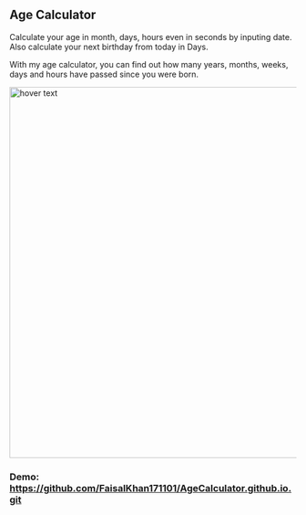 ## Age Calculator

Calculate your age in month, days, hours even in seconds by inputing date. Also calculate your next birthday from today in Days.

With my age calculator, you can find out how many years, months, weeks, days and hours have passed since you were born. 

<img src="screeenshot/age.png" width="650" title="hover text">

### Demo: https://github.com/FaisalKhan171101/AgeCalculator.github.io.git

